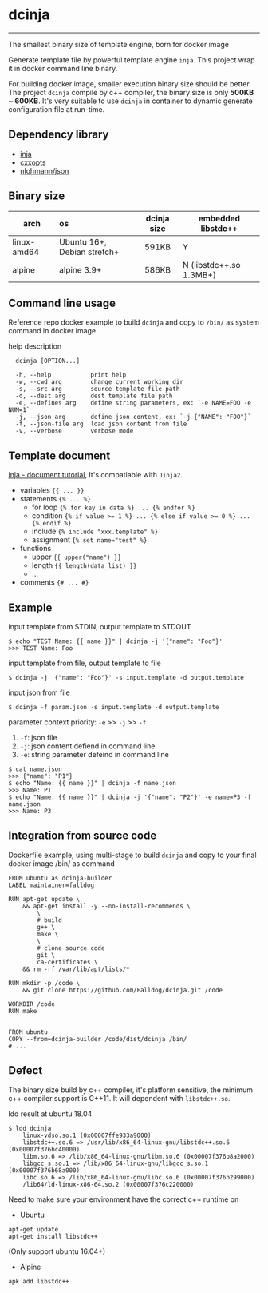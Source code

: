 # dcinja
------------
The smallest binary size of template engine, born for docker image

Generate template file by powerful template engine `inja`. This project wrap it in 
docker command line binary. 

For building docker image, smaller execution binary size should be better.
The project `dcinja` compile by c++ compiler, the binary size is only **500KB ~ 600KB**.
It's very suitable to use `dcinja` in container to dynamic generate configuration 
file at run-time.

## Dependency library
* [inja](https://github.com/pantor/inja)
* [cxxopts](https://github.com/jarro2783/cxxopts)
* [nlohmann/json](https://github.com/nlohmann/json)

## Binary size
arch | os      | dcinja size  | embedded libstdc++ 
-----|:--------|:------------:|--------------------
linux-amd64 | Ubuntu 16+, Debian stretch+ | 591KB | Y
alpine | alpine 3.9+ | 586KB | N (libstdc++.so 1.3MB+)

## Command line usage
Reference repo docker example to build `dcinja` and copy to `/bin/` as system command in docker image.


help description
```
  dcinja [OPTION...]

  -h, --help           print help
  -w, --cwd arg        change current working dir
  -s, --src arg        source template file path
  -d, --dest arg       dest template file path
  -e, --defines arg    define string parameters, ex: `-e NAME=FOO -e NUM=1`
  -j, --json arg       define json content, ex: `-j {"NAME": "FOO"}`
  -f, --json-file arg  load json content from file
  -v, --verbose        verbose mode
```

## Template document
[inja - document tutorial](https://github.com/pantor/inja#tutorial), It's compatiable with `Jinja2`.

* variables `{{ ... }}`
* statements `{% ... %}`
    * for loop `{% for key in data %} ... {% endfor %}`
    * condition `{% if value >= 1 %} ... {% else if value >= 0 %} ... {% endif %}`
    * include `{% include "xxx.template" %}`
    * assignment  `{% set name="test" %}`
* functions
    * upper `{{ upper("name") }}`
    * length `{{ length(data_list) }}`
    * ...
* comments  `{# ... #}`


## Example
input template from STDIN, output template to STDOUT
```
$ echo "TEST Name: {{ name }}" | dcinja -j '{"name": "Foo"}'
>>> TEST Name: Foo
```

input template from file, output template to file
```
$ dcinja -j '{"name": "Foo"}' -s input.template -d output.template
```

input json from file
```
$ dcinja -f param.json -s input.template -d output.template
```

parameter context priority:
`-e` >> `-j` >> `-f`
1. `-f`: json file
2. `-j`: json content defiend in command line
3. `-e`: string parameter defeind in command line
```
$ cat name.json
>>> {"name": "P1"}
$ echo "Name: {{ name }}" | dcinja -f name.json
>>> Name: P1
$ echo "Name: {{ name }}" | dcinja -j '{"name": "P2"}' -e name=P3 -f name.json
>>> Name: P3
```

## Integration from source code
Dockerfile example, using multi-stage to build `dcinja` and copy to your final docker image /bin/ as command

```
FROM ubuntu as dcinja-builder
LABEL maintainer=falldog

RUN apt-get update \
    && apt-get install -y --no-install-recommends \
        \
        # build
        g++ \
        make \
        \
        # clone source code
        git \
        ca-certificates \
    && rm -rf /var/lib/apt/lists/*

RUN mkdir -p /code \
    && git clone https://github.com/Falldog/dcinja.git /code

WORKDIR /code
RUN make


FROM ubuntu
COPY --from=dcinja-builder /code/dist/dcinja /bin/
# ...
```


## Defect
The binary size build by c++ compiler, it's platform sensitive, the minimum c++ compiler support is C++11. It will dependent with `libstdc++.so`. 

ldd result at ubuntu 18.04
```
$ ldd dcinja
	linux-vdso.so.1 (0x00007ffe933a9000)
	libstdc++.so.6 => /usr/lib/x86_64-linux-gnu/libstdc++.so.6 (0x00007f376bc40000)
	libm.so.6 => /lib/x86_64-linux-gnu/libm.so.6 (0x00007f376b8a2000)
	libgcc_s.so.1 => /lib/x86_64-linux-gnu/libgcc_s.so.1 (0x00007f376b68a000)
	libc.so.6 => /lib/x86_64-linux-gnu/libc.so.6 (0x00007f376b299000)
	/lib64/ld-linux-x86-64.so.2 (0x00007f376c220000)
```

Need to make sure your environment have the correct c++ runtime on
* Ubuntu
```
apt-get update
apt-get install libstdc++
```
(Only support ubuntu 16.04+)

* Alpine
```
apk add libstdc++
```
